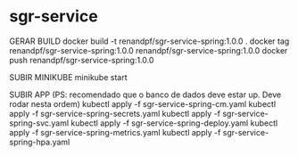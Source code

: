 # sgr-service

GERAR BUILD
docker build -t renandpf/sgr-service-spring:1.0.0 .
docker tag renandpf/sgr-service-spring:1.0.0 renandpf/sgr-service-spring:1.0.0
docker push renandpf/sgr-service-spring:1.0.0

SUBIR MINIKUBE
minikube start

SUBIR APP (PS: recomendado que o banco de dados deve estar up. Deve rodar nesta ordem)
kubectl apply -f sgr-service-spring-cm.yaml
kubectl apply -f sgr-service-spring-secrets.yaml
kubectl apply -f sgr-service-spring-svc.yaml
kubectl apply -f sgr-service-spring-deploy.yaml
kubectl apply -f sgr-service-spring-metrics.yaml
kubectl apply -f sgr-service-spring-hpa.yaml